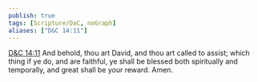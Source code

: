 ```yaml
---
publish: true
tags: [Scripture/DaC, noGraph]
aliases: ["D&C 14:11"]
---
```

[D&C 14:11](https://churchofjesuschrist.org/study/scriptures/dc-testament/dc/14?lang=eng&id=p11#p11) And behold, thou art David, and thou art called to assist; which thing if ye do, and are faithful, ye shall be blessed both spiritually and temporally, and great shall be your reward. Amen.





